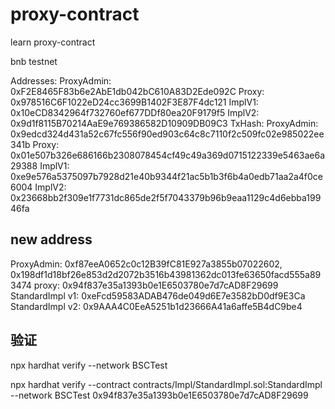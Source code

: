 # proxy-contract

learn proxy-contract

bnb testnet

Addresses:
ProxyAdmin: 0xF2E8465F83b6e2AbE1db042bC610A83D2Ede092C
Proxy: 0x978516C6F1022eD24cc3699B1402F3E87F4dc121
ImplV1: 0x10eCD8342964f732760ef677DDf80ea20F9179f5
ImplV2: 0x9d1f8115B70214AaE9e769386582D10909DB09C3
TxHash:
ProxyAdmin: 0x9edcd324d431a52c67fc556f90ed903c64c8c7110f2c509fc02e985022ee341b
Proxy: 0x01e507b326e686166b2308078454cf49c49a369d0715122339e5463ae6a29388
ImplV1: 0xe9e576a5375097b7928d21e40b9344f21ac5b1b3f6b4a0edb71aa2a4f0ce6004
ImplV2: 0x23668bb2f309e1f7731dc865de2f5f7043379b96b9eaa1129c4d6ebba19946fa

## new address

ProxyAdmin: 0xf87eeA0652c0c12B39fC81E927a3855b07022602, 0x198df1d18bf26e853d2d2072b3516b43981362dc013fe63650facd555a893474
proxy: 0x94f837e35a1393b0e1E6503780e7d7cAD8F29699
StandardImpl v1: 0xeFcd59583ADAB476de049d6E7e3582bD0df9E3Ca
StandardImpl v2: 0x9AAA4C0EeA5251b1d23666A41a6affe5B4dC9be4

## 验证

npx hardhat verify --network BSCTest

npx hardhat verify --contract contracts/Impl/StandardImpl.sol:StandardImpl --network BSCTest 0x94f837e35a1393b0e1E6503780e7d7cAD8F29699
